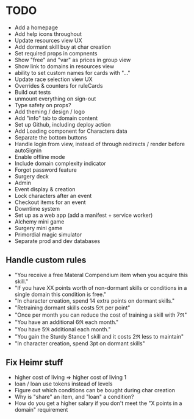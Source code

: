 # TODO

- Add a homepage
- Add help icons throughout
- Update resources view UX
- Add dormant skill buy at char creation
- Set required props in compnents
- Show "free" and "var" as prices in group view
- Show link to domains in resources view
- ability to set custom names for cards with "..."
- Update race selection view UX
- Overrides & counters for ruleCards
- Build out tests
- unmount everything on sign-out
- Type safety on props?
- Add theming / design / logo
- Add "info" tab to domain content
- Set up Github, including deploy action
- Add Loading component for Characters data
- Separate the bottom buttons
- Handle login from view, instead of through redirects / render before autoSignin
- Enable offline mode
- Include domain complexity indicator
- Forgot password feature
- Surgery deck
- Admin
- Event display & creation
- Lock characters after an event
- Checkout items for an event
- Downtime system
- Set up as a web app (add a manifest + service worker)
- Alchemy mini game
- Surgery mini game
- Primordial magic simulator
- Separate prod and dev databases

## Handle custom rules

- "You receive a free Materal Compendium item when you acquire this skill."
- "If you have XX points worth of non-dormant skills or conditions in a single domain this condition is free."
- "In character creation, spend 14 extra points on dormant skills."
- "Retraining dormant skills costs 5ℜ per point"
- "Once per month you can reduce the cost of training a skill with 7ℜ"
- "You have an additional 6ℜ each month."
- "You have 5ℜ additional each month."
- "You gain the Sturdy Stance 1 skill and it costs 2ℜ less to maintain"
- "In character creation, spend 3pt on dormant skills"

## Fix Heimr stuff

- higher cost of living => higher cost of living 1
- loan / loan use tokens instead of levels
- Figure out which conditions can be bought during char creation
- Why is "share" an item, and "loan" a condition?
- How do you get a higher salary if you don't meet the "X points in a domain" requirement
